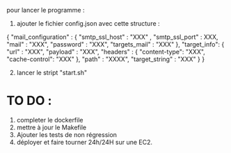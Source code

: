 pour lancer le programme :

1) ajouter le fichier config.json avec cette structure :

{
  "mail_configuration" :
  {
    "smtp_ssl_host" : "XXX" ,
    "smtp_ssl_port" : XXX,
    "mail"          : "XXX",
    "password"      : "XXX",
    "targets_mail"  : "XXX"
  },
  "target_info":
  {
    "url" : "XXX",
    "payload" : "XXX",
    "headers" :
    {
      "content-type": "XXX",
      "cache-control": "XXX"
    },
    "path" : "XXXX",
    "target_string" : "XXX"
  }
}

2) lancer le stript "start.sh"




# TO DO :
1) completer le dockerfile
2) mettre à jour le Makefile
3) Ajouter les tests de non régression 
4) déployer et faire tourner 24h/24H sur une EC2.

